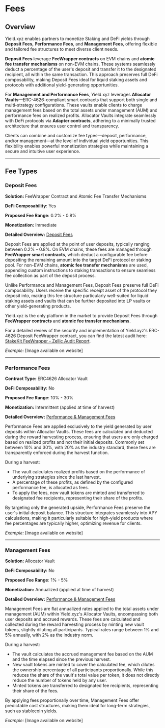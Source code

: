 # Fees

## Overview

Yield.xyz enables partners to monetize Staking and DeFi yields through **Deposit Fees**, **Performance Fees**, and **Management Fees**, offering flexible and tailored fee structures to meet diverse client needs.

**Deposit Fees** leverage **FeeWrapper contracts** on EVM chains and **atomic fee transfer mechanisms** on non-EVM chains. These systems seamlessly deduct a percentage of the user's deposit and transfer it to the designated recipient, all within the same transaction. This approach preserves full DeFi composability, making Deposit Fees ideal for liquid staking assets and protocols with additional yield-generating opportunities.

For **Management and Performance Fees**, Yield.xyz leverages **Allocator Vaults**—ERC-4626-compliant smart contracts that support both single and multi-strategy configurations. These vaults enable clients to charge management fees based on the total assets under management (AUM) and performance fees on realized profits. Allocator Vaults integrate seamlessly with DeFi protocols via **Adapter contracts**, adhering to a minimally trusted architecture that ensures user control and transparency.

Clients can combine and customize fee types—deposit, performance, and/or management—at the level of individual yield opportunities. This flexibility enables powerful monetization strategies while maintaining a secure and intuitive user experience.

---

## Fee Types

### Deposit Fees

**Solution:** FeeWrapper Contract and Atomic Fee Transfer Mechanisms

**DeFi Composability:** Yes

**Proposed Fee Range:** 0.2% - 0.8%

**Monetization:** Immediate

**Detailed Overview:** [Deposit Fees](/docs/deposit-fees#/)

Deposit Fees are applied at the point of user deposits, typically ranging between 0.2% – 0.8%. On EVM chains, these fees are managed through **FeeWrapper smart contracts**, which deduct a configurable fee before depositing the remaining amount into the target DeFi protocol or staking pool. For non-EVM chains, **atomic fee transfer mechanisms** are used, appending custom instructions to staking transactions to ensure seamless fee collection as part of the deposit process.

Unlike Performance and Management Fees, Deposit Fees preserve full DeFi composability. Users receive the specific receipt asset of the protocol they deposit into, making this fee structure particularly well-suited for liquid staking assets and vaults that can be further deposited into LP vaults or other yield-generating products.

Yield.xyz is the only platform in the market to provide Deposit Fees through **FeeWrapper contracts** and **atomic fee transfer mechanisms**.

For a detailed review of the security and implementation of Yield.xyz's ERC-4626 Deposit FeeWrapper contract, you can find the latest audit here: [StakeKit FeeWrapper - Zellic Audit Report](https://github.com/Zellic/publications/blob/master/StakeKit%20FeeWrapper%20-%20Zellic%20Audit%20Report.pdf).

*Example:* [Image available on website]

---

### Performance Fees

**Contract Type:** ERC4626 Allocator Vault

**DeFi Composability:** No

**Proposed Fee Range:** 10% - 30%

**Monetization:** Intermittent (applied at time of harvest)

**Detailed Overview:** [Performance & Management Fees](/docs/performance#/)

Performance Fees are applied exclusively to the yield generated by user deposits within Allocator Vaults. These fees are calculated and deducted during the reward harvesting process, ensuring that users are only charged based on realized profits and not their initial deposits. Commonly set between 10% and 30%, with 20% as the industry standard, these fees are transparently enforced during the harvest function.

During a harvest:

- The vault calculates realized profits based on the performance of underlying strategies since the last harvest.
- A percentage of these profits, as defined by the configured performance fee, is allocated as fees.
- To apply the fees, new vault tokens are minted and transferred to designated fee recipients, representing their share of the profits.

By targeting only the generated upside, Performance Fees preserve the user's initial deposit balance. This structure integrates seamlessly into APY calculations, making it particularly suitable for high-yield products where fee percentages are typically higher, optimizing revenue for clients.

*Example:* [Image available on website]

---

### Management Fees

**Solution:** Allocator Vault

**DeFi Composability:** No

**Proposed Fee Range:** 1% - 5%

**Monetization:** Annualized (applied at time of harvest)

**Detailed Overview:** [Performance & Management Fees](/docs/performance#/)

Management Fees are flat annualized rates applied to the total assets under management (AUM) within Yield.xyz's Allocator Vaults, encompassing both user deposits and accrued rewards. These fees are calculated and collected during the reward harvesting process by minting new vault tokens, slightly diluting all participants. Typical rates range between 1% and 5% annually, with 2% as the industry norm.

During a harvest:

- The vault calculates the accrued management fee based on the AUM and the time elapsed since the previous harvest.
- New vault tokens are minted to cover the calculated fee, which dilutes the ownership percentage of all participants proportionally. While this reduces the share of the vault's total value per token, it does not directly reduce the number of tokens held by any user.
- Minted tokens are transferred to designated fee recipients, representing their share of the fees.

By applying fees proportionally over time, Management Fees offer predictable cost structures, making them ideal for long-term strategies, such as stablecoin yields.

*Example:* [Image available on website]
